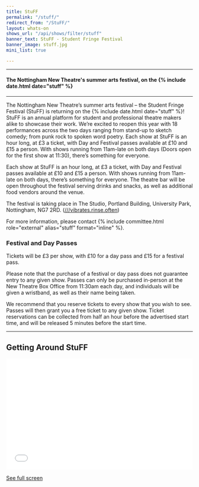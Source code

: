 ```yaml
---
title: StuFF
permalink: "/stuff/"
redirect_from: "/StuFF/"
layout: whats-on
shows_url: "/api/shows/filter/stuff"
banner_text: StuFF - Student Fringe Festival
banner_image: stuff.jpg
mini_list: true

---
```

<hr>

#### The Nottingham New Theatre's summer arts festival, on the {% include date.html date="stuff" %}

<hr>

The Nottingham New Theatre’s summer arts festival – the Student Fringe Festival (StuFF) is returning on the {% include date.html date="stuff" %}! StuFF is an annual platform for student and professional theatre makers alike to showcase their work. We’re excited to reopen this year with 18 performances across the two days ranging from stand-up to sketch comedy; from punk rock to spoken word poetry. Each show at StuFF is an hour long, at £3 a ticket, with Day and Festival passes available at £10 and £15 a person. With shows running from 11am-late on both days (Doors open for the first show at 11:30), there’s something for everyone.

Each show at StuFF is an hour long, at £3 a ticket, with Day and Festival passes available at £10 and £15 a person. With shows running from 11am-late on both days, there’s something for everyone. The theatre bar will be open throughout the festival serving drinks and snacks, as well as additional food vendors around the venue.

The festival is taking place in The Studio, Portland Building, University Park, Nottingham, NG7 2RD. ([///vibrates.rinse.often](https://w3w.co/vibrates.rinse.often))

For more information, please contact {% include committee.html role="external" alias="stuff" format="inline" %}.

### **Festival and Day Passes**

Tickets will be £3 per show, with £10 for a day pass and £15 for a festival pass.

Please note that the purchase of a festival or day pass does not guarantee entry to any given show. Passes can only be purchased in-person at the New Theatre Box Office from 11:30am each day, and individuals will be given a wristband, as well as their name being taken.

We recommend that you reserve tickets to every show that you wish to see. Passes will then grant you a free ticket to any given show. Ticket reservations can be collected from half an hour before the advertised start time, and will be released 5 minutes before the start time.

<hr>

<div class="row"><div class="col-md-8 mb-4" markdown="1">

## Getting Around StuFF

<iframe width="100%" height="300px" frameborder="0" allowfullscreen src="//umap.openstreetmap.fr/en/map/stuff-map-22_765583?scaleControl=false&miniMap=false&scrollWheelZoom=false&zoomControl=true&allowEdit=false&moreControl=true&searchControl=null&tilelayersControl=null&embedControl=null&datalayersControl=true&onLoadPanel=undefined&captionBar=false"></iframe><p><a href="//umap.openstreetmap.fr/en/map/stuff-map-22_765583">See full screen</a></p>

</div><div class="col-md-4 mt-4 mt-md-0" markdown="1">
